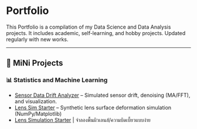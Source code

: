 # Portfolio
This Portfolio is a compilation of my Data Science and Data Analysis projects.   It includes academic, self-learning, and hobby projects.   Updated regularly with new works.

---

## 🔬 MiNi Projects

### 📊 Statistics and Machine Learning
- [Sensor Data Drift Analyzer](https://github.com/paweethida-1/Sensor-Data-Drift-Analyzer) – Simulated sensor drift, denoising (MA/FFT), and visualization.
- [Lens Sim Starter](https://github.com/paweethida-1/lens-sim-starter) – Synthetic lens surface deformation simulation (NumPy/Matplotlib)
- [Lens Simulation Starter](https://github.com/paweethida-1/defect-classifier-starter) | จำลองพื้นผิวเลนส์/ความบิดเบี้ยวแบบง่าย


